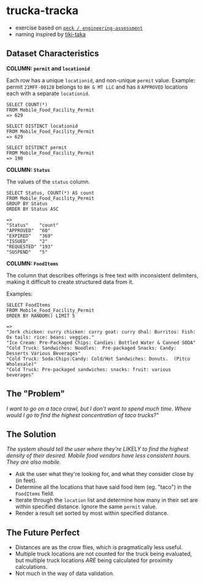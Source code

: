 # trucka-tracka
- exercise based on [`peck / engineering-assessment`](https://github.com/peck/engineering-assessment)
- naming inspired by [tiki-taka](https://en.wikipedia.org/wiki/Tiki-taka)

## Dataset Characteristics

**COLUMN: `permit` and `locationid`**

Each row has a unique `locationid`, and non-unique `permit` value. Example: permit `21MFF-00128` belongs to `BH & MT LLC` and has `8` `APPROVED` locations each with a separate `locationid`. 
```
SELECT COUNT(*) 
FROM Mobile_Food_Facility_Permit
=> 629
```

```
SELECT DISTINCT locationid 
FROM Mobile_Food_Facility_Permit
=> 629
```

```
SELECT DISTINCT permit 
FROM Mobile_Food_Facility_Permit
=> 190
```

**COLUMN: `Status`** 

The values of the `status` column. 
```
SELECT Status, COUNT(*) AS count
FROM Mobile_Food_Facility_Permit
GROUP BY Status
ORDER BY Status ASC

=> 
"Status"	"count"
"APPROVED"	"60"
"EXPIRED"	"369"
"ISSUED"	"2"
"REQUESTED"	"193"
"SUSPEND"	"5"
```

**COLUMN: `FoodItems`** 

The column that describes offerings is free text with inconsistent delimiters, making it difficult to create structured data from it.

Examples:
```
SELECT FoodItems 
FROM Mobile_Food_Facility_Permit 
ORDER BY RANDOM() LIMIT 5

=>
"Jerk chicken: curry chicken: curry goat: curry dhal: Burritos: Fish: Ox tails: rice: beans: veggies."
"Ice Cream: Pre-Packaged Chips: Candies: Bottled Water & Canned SODA"
"Cold Truck: Sandwiches: Noodles:  Pre-packaged Snacks: Candy: Desserts Various Beverages"
"Cold Truck: Soda:Chips:Candy: Cold/Hot Sandwiches: Donuts.  (Pitco Wholesale)"
"Cold Truck: Pre-packaged sandwiches: snacks: fruit: various beverages"
```

## The "Problem"

*I want to go on a taco crawl, but I don't want to spend much time. Where would I go to find the highest concentration of taco trucks?"*

## The Solution

*The system should tell the user where they're LIKELY to find the highest density of their desired. Mobile food vendors have less consistent hours. They are also mobile.* 

- Ask the user what they're looking for, and what they consider close by (in feet).
- Determine all the locations that have said food item (eg. "taco") in the `FoodItems` field.
- Iterate through the `location` list and determine how many in their set are within specified distance. Ignore the same `permit` value.
- Render a result set sorted by most within specified distance.

## The Future Perfect
- Distances are as the crow flies, which is pragmatically less useful.
- Multiple truck locations are not counted for the truck being evaluated, but multiple truck locations *ARE* being calculated for proximity calculations.
- Not much in the way of data validation.